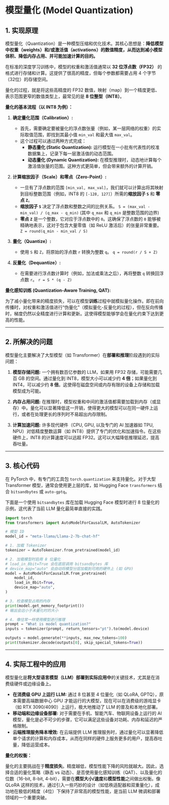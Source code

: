 # 模型量化 (Model Quantization)

## 1. 实现原理

模型量化（Quantization）是一种模型压缩和优化技术。其核心思想是：**降低模型中权重（weights）和/或激活值（activations）的数值精度，从而达到减小模型体积、降低内存占用、并可能加速计算的目的。**

在标准的深度学习训练中，模型的权重和激活值通常以 **32 位浮点数（FP32）** 的格式进行存储和计算。这提供了很高的精度，但每个参数都需要占用 4 个字节（32位）的存储空间。

量化的过程，就是将这些高精度的 FP32 数值，映射（map）到一个精度更低、表示范围更窄的数值类型上，最常见的是 **8 位整型（INT8）**。

**量化的基本流程（以 INT8 为例）：**

1.  **确定量化范围（Calibration）:**
    *   首先，需要确定要被量化的浮点数张量（例如，某一层网络的权重）的实际取值范围，即找到其最小值 `min_val` 和最大值 `max_val`。
    *   这个过程可以通过两种方式完成：
        *   **静态量化 (Static Quantization):** 运行模型在一小批有代表性的校准数据集上，记录下每一层激活值的动态范围。
        *   **动态量化 (Dynamic Quantization):** 在模型推理时，动态地计算每个激活值张量的范围。这种方式更简单，但会带来额外的计算开销。

2.  **计算缩放因子（Scale）和零点（Zero-Point）:**
    *   一旦有了浮点数的范围 `[min_val, max_val]`，我们就可以计算出将其映射到目标整数范围（例如，INT8 的 `[-128, 127]`）所需的**缩放因子 `S`** 和 **零点 `Z`**。
    *   **缩放因子 `S`** 决定了浮点数和整数之间的比例关系。
        `S = (max_val - min_val) / (q_max - q_min)` (其中 `q_max` 和 `q_min` 是整数范围的边界)
    *   **零点 `Z`** 是一个整数，它对应于浮点数中的 `0`。这确保了浮点数的 `0` 能够被精确地表示，这对于包含大量零值（如 ReLU 激活后）的张量非常重要。
        `Z = round(q_min - min_val / S)`

3.  **量化（Quantize）:**
    *   使用 `S` 和 `Z`，将原始的浮点数 `r` 转换为整数 `q`。
        `q = round(r / S + Z)`

4.  **反量化（Dequantize）:**
    *   在需要进行浮点数计算时（例如，加法或乘法之后），再将整数 `q` 转换回浮点数 `r`。
        `r = S * (q - Z)`

**量化感知训练 (Quantization-Aware Training, QAT):**

为了减小量化带来的精度损失，可以在模型**训练**过程中就模拟量化操作。即在前向传播时，对权重和激活值进行“伪量化”（模拟量化-反量化的过程），但在反向传播时，梯度仍然以全精度进行计算和更新。这使得模型能够学会在量化约束下达到更高的性能。

---

## 2. 所解决的问题

模型量化主要解决了大型模型（如 Transformer）在**部署和推理**阶段遇到的实际问题：

1.  **模型存储问题:** 一个拥有数百亿参数的 LLM，如果用 FP32 存储，可能需要几百 GB 的空间。通过量化到 INT8，模型大小可以减少约 **4 倍**；如果量化到 INT4，可以减少约 **8 倍**。这使得在磁盘空间或内存有限的设备上存储和加载模型成为可能。

2.  **内存占用问题:** 在推理时，模型权重和中间的激活值都需要加载到内存（或显存）中。量化可以显著降低这一开销，使得更大的模型可以在同一硬件上运行，或者在处理更长的序列时不易超出内存限制。

3.  **计算加速问题:** 许多现代硬件（CPU, GPU, 以及专门的 AI 加速器如 TPU, NPU）对低精度整数运算（如 INT8）提供了专门的优化和加速指令。在这些硬件上，INT8 的计算速度可以远超 FP32。这可以大幅降低推理延迟，提高吞吐量。

---

## 3. 核心代码

在 PyTorch 中，有专门的工具包 `torch.quantization` 来支持量化。对于大型 Transformer 模型，通常会使用更上层的库，如 Hugging Face `transformers` 结合 `bitsandbytes` 或 `auto-gptq`。

下面是一个使用 `bitsandbytes` 库在加载 Hugging Face 模型时进行 8 位量化的示例，这代表了当前 LLM 量化最简单直接的实践。

```python
import torch
from transformers import AutoModelForCausalLM, AutoTokenizer

# 模型 ID
model_id = "meta-llama/Llama-2-7b-chat-hf"

# 1. 加载 Tokenizer
tokenizer = AutoTokenizer.from_pretrained(model_id)

# 2. 加载模型时启用 8 位量化
# load_in_8bit=True 会在底层调用 bitsandbytes 库
# device_map="auto" 会自动将模型分层加载到可用的硬件上 (如 GPU)
model = AutoModelForCausalLM.from_pretrained(
    model_id,
    load_in_8bit=True,
    device_map="auto",
)

# 3. 检查模型占用的内存
print(model.get_memory_footprint())
# 输出会远小于未量化时的大小

# 4. 像往常一样使用模型进行推理
prompt = "What is model quantization?"
inputs = tokenizer(prompt, return_tensors="pt").to(model.device)

outputs = model.generate(**inputs, max_new_tokens=100)
print(tokenizer.decode(outputs[0], skip_special_tokens=True))

```

---

## 4. 实际工程中的应用

模型量化是**将大型语言模型（LLM）部署到实际应用中**的关键技术，尤其是在消费级硬件或边缘设备上。

*   **在消费级 GPU 上运行 LLM:** 通过 8 位甚至 4 位量化（如 QLoRA, GPTQ），原本需要高端数据中心 GPU 才能运行的大模型，现在可以在消费级的游戏显卡（如 RTX 3090/4090）上运行，极大地推动了 LLM 的普及和本地化部署。
*   **移动端和边缘设备部署:** 对于需要在手机、智能汽车、物联网设备上运行的 AI 模型，量化是必不可少的步骤，它可以满足这些设备对功耗、内存和延迟的严格限制。
*   **云端推理服务降本增效:** 在云端提供 LLM 推理服务时，通过量化可以显著降低单个请求的计算和内存成本，从而在同样的硬件上服务更多的用户，提高吞吐量，降低运营成本。

**量化的权衡：**

量化的主要挑战在于**精度损失**。精度越低，模型性能下降的风险就越大。因此，选择合适的量化策略（静态 vs 动态）、是否使用量化感知训练（QAT）、以及量化的位数（16-bit, 8-bit, 4-bit），需要在**模型大小/速度**和**模型性能**之间做出权衡。像 QLoRA 这样的技术，通过引入一些巧妙的设计（如低秩适配器和双重量化），成功地在极低的精度（4位）下保持了非常高的模型性能，是当前 LLM 微调和部署领域的一个重要突破。
